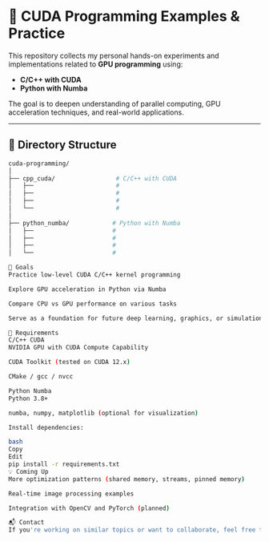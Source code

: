 # 🚀 CUDA Programming Examples & Practice

This repository collects my personal hands-on experiments and implementations related to **GPU programming** using:

- **C/C++ with CUDA**
- **Python with Numba**

The goal is to deepen understanding of parallel computing, GPU acceleration techniques, and real-world applications.

---

## 📁 Directory Structure

```bash
cuda-programming/
│
├── cpp_cuda/                 # C/C++ with CUDA
│   ├──                       # 
│   ├──                       # 
│   ├──                       # 
│   └──                       # 
│
├── python_numba/            # Python with Numba
│   ├──                      # 
│   ├──                      # 
│   ├──                      # 
│   └──                      # 

📌 Goals
Practice low-level CUDA C/C++ kernel programming

Explore GPU acceleration in Python via Numba

Compare CPU vs GPU performance on various tasks

Serve as a foundation for future deep learning, graphics, or simulation projects

🔧 Requirements
C/C++ CUDA
NVIDIA GPU with CUDA Compute Capability

CUDA Toolkit (tested on CUDA 12.x)

CMake / gcc / nvcc

Python Numba
Python 3.8+

numba, numpy, matplotlib (optional for visualization)

Install dependencies:

bash
Copy
Edit
pip install -r requirements.txt
💡 Coming Up
More optimization patterns (shared memory, streams, pinned memory)

Real-time image processing examples

Integration with OpenCV and PyTorch (planned)

📬 Contact
If you're working on similar topics or want to collaborate, feel free to reach out via GitHub Issues.

